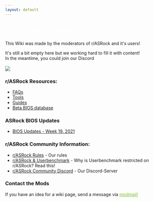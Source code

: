 ```yaml
---
layout: default
---
```


<p style="color:#fff;font-size:x-large">
    Welcome to the unofficial ASRock Wiki 
</p>
<p>
    This Wiki was made by the moderators of r/ASRock and it's users!
</p>
<p>
    It's still a bit empty here but we working hard to fill it with content!<br>
    In the meantime, you could join our Discord<br>
<br>
    <a href="https://discord.gg/rFrMpxV">
        <img src="https://discordapp.com/api/guilds/734825971848577038/widget.png?style=banner2">
    </a>
</p> 

### r/ASRock Resources:

* [FAQs](faq/index.md)
* [Tools](tools/index.md)
* [Guides](guides/index.md)
* [Beta BIOS database](beta_bios/index.md)

### ASRock BIOS Updates

* [BIOS Updates - Week 19. 2021](beta_bios/info/biosUpdates)



### r/ASRock Community Information:

* [r/ASRock Rules](rules/index.md) - Our rules
* [r/ASRock & Userbenchmark](faq/index.md#rasrock-and-userbenchmark) - Why is Userbenchmark restricted on r/ASRock? Read this!
* [r/ASRock Community Discord](https://discord.gg/rFrMpxV) - Our Discord-Server

### Contact the Mods
If you have an idea for a wiki page, send a message via <a style="color:#79bd28" href="https://www.reddit.com/message/compose?to=%2Fr%2FASRock" target="_blank">modmail!</a>
